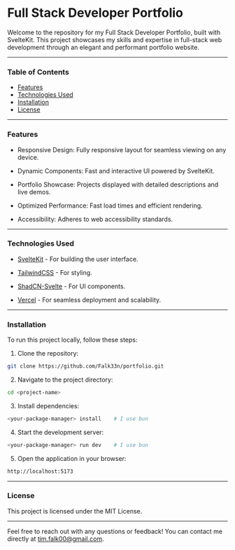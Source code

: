 # Full Stack Developer Portfolio

Welcome to the repository for my Full Stack Developer Portfolio, built with SvelteKit. This project showcases my skills and expertise in full-stack web development through an elegant and performant portfolio website.

<hr>

### Table of Contents

- [Features](#features)
- [Technologies Used](#technologies-used)
- [Installation](#installation)
- [License](#license)

<hr>

### Features

- Responsive Design: Fully responsive layout for seamless viewing on any device.

- Dynamic Components: Fast and interactive UI powered by SvelteKit.

- Portfolio Showcase: Projects displayed with detailed descriptions and live demos.

- Optimized Performance: Fast load times and efficient rendering.

- Accessibility: Adheres to web accessibility standards.

<hr>

### Technologies Used

- [SvelteKit](https://svelte.dev/docs/kit/introduction/) - For building the user interface.

- [TailwindCSS](https://tailwindcss.com/) - For styling.

- [ShadCN-Svelte](https://next.shadcn-svelte.com/) - For UI components.

- [Vercel](https://vercel.com/) - For seamless deployment and scalability.

<hr>

### Installation

To run this project locally, follow these steps:

1. Clone the repository:

```bash
git clone https://github.com/Falk33n/portfolio.git
```

2. Navigate to the project directory:

```bash
cd <project-name>
```

3. Install dependencies:

```bash
<your-package-manager> install    # I use bun
```

4. Start the development server:

```bash
<your-package-manager> run dev    # I use bun
```

5. Open the application in your browser:

```bash
http://localhost:5173
```

<hr>

### License

This project is licensed under the MIT License.

<hr>

Feel free to reach out with any questions or feedback! You can contact me directly at [tim.falk00@gmail.com](mailto:tim.falk00@gmail.com).
